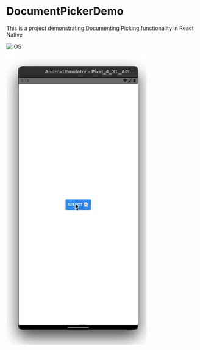 # DocumentPickerDemo
This is a project demonstrating Documenting Picking functionality in React Native

![iOS](https://github.com/hrupesh/DocumentPickerDemo/blob/main/multiple_pdf_select.gif "iOS")


![Android](https://github.com/hrupesh/DocumentPickerDemo/blob/main/multiple_pdf_select_android.gif "Android")
